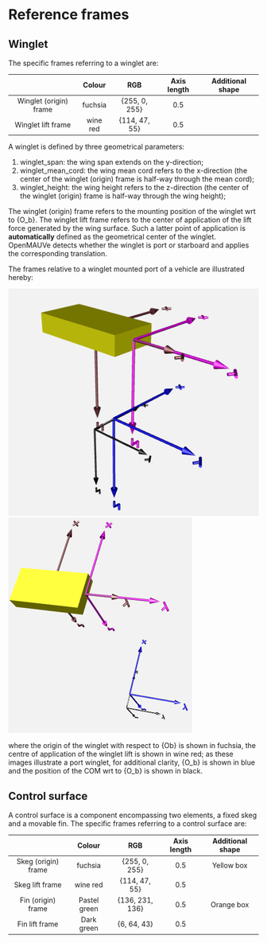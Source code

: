 # Reference frames
  
## Winglet   
The specific frames referring to a winglet are:   

|  | Colour  | RGB | Axis length | Additional shape |
| :---:   | :---: | :---: | :---: | :---: |
| Winglet (origin) frame | fuchsia | {255, 0, 255} | 0.5 |  |
| Winglet lift frame | wine red | {114, 47, 55} | 0.5 |   |
  
A winglet is defined by three geometrical parameters: 
  1. winglet_span: the wing span extends on the y-direction;    
  2. winglet_mean_cord: the wing mean cord refers to the x-direction (the center of the winglet (origin) frame is half-way through the mean cord);     
  3. winglet_height: the wing height refers to the z-direction (the center of the winglet (origin) frame is half-way through the wing height);     
   
The winglet (origin) frame refers to the mounting position of the winglet wrt to {O_b}. The winglet lift frame refers to the center of application of the lift force generated by the wing surface. Such a latter point of application is **automatically** defined as the geometrical center of the winglet. OpenMAUVe detects whether the winglet is port or starboard and applies the corresponding translation.   
  
The frames relative to a winglet mounted port of a vehicle are illustrated hereby:   
   
<img src="https://github.com/grande-dev/OpenMAUVe/blob/master/images/Winglet_frames.png"> 
<img src="https://github.com/grande-dev/OpenMAUVe/blob/master/images/Winglet_frames2.png"> 

where the origin of the winglet with respect to {Ob} is shown in fuchsia, the centre of application of the winglet lift is shown in wine red; as these images illustrate a port winglet, for additional clarity, {O_b} is shown in blue and the position of the COM wrt to {O_b} is shown in black.  

## Control surface     
A control surface is a component encompassing two elements, a fixed skeg and a movable fin.
The specific frames referring to a control surface are:   

|  | Colour  | RGB | Axis length | Additional shape |
| :---:   | :---: | :---: | :---: | :---: |
| Skeg (origin) frame | fuchsia | {255, 0, 255} | 0.5 | Yellow box |
| Skeg lift frame | wine red | {114, 47, 55} | 0.5 |   |
| Fin (origin) frame | Pastel green | {136, 231, 136} | 0.5 | Orange box |
| Fin lift frame | Dark green | {6, 64, 43} | 0.5 |   |
